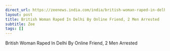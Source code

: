 ```yaml
---
direct_url: https://zeenews.india.com/india/british-woman-raped-in-delhi-by-online-friend-2-men-arrested-2871770.html
layout: post
title: British Woman Raped In Delhi By Online Friend, 2 Men Arrested
subtitle: Zee
tags: []
---
```


British Woman Raped In Delhi By Online Friend, 2 Men Arrested
